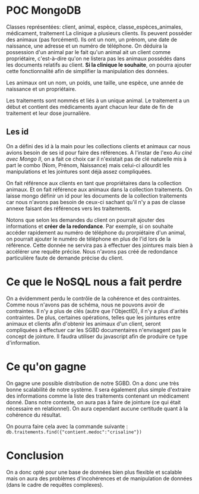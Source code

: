 POC MongoDB
===

Classes représentées: client, animal, espèce, classe_espèces_animales, médicament, traitement
La clinique a plusieurs clients. Ils peuvent posséder des animaux (pas forcément). Ils ont un nom, 
un prénom, une date de naissance, une adresse et un numéro de téléphone. On déduira la possession d'un
animal par le fait qu'un animal ait un client comme propriétaire, c'est-à-dire qu'on ne listera pas les animaux possédés
dans les documents relatifs au client.
**Si la clinique le souhaite**, on pourra ajouter cette fonctionnalité afin de simplifier la manipulation des données.

Les animaux ont un nom, un poids, une taille, une espèce, une année de naissance et un propriétaire.

Les traitements sont nommés et liés à un unique animal. Le traitement a un début et contient des médicaments ayant
chacun leur date de fin de traitement et leur dose journalière.

## Les id
On a défini des id à la main pour les collections clients et animaux car nous avions besoin de ses id pour faire des références. A l'instar de l'exo _Au ciné avec Mongo II_, on a fait
ce choix car il n'existait pas de clé naturelle mis à part le combo (Nom, Prénom, Naissance) mais celui-ci allourdit les manipulations et les jointures sont
déjà assez compliquées.

On fait référence aux clients en tant que propriétaires dans la collection animaux. Et on fait référence aux animaux dans la collection
traitements. On laisse mongo définir un id pour les documents de la collection traitements car nous n'avons pas besoin de ceux-ci sachant 
qu'il n'y a pas de classe annexe faisant des références vers les traitements.

Notons que selon les demandes du client on pourrait ajouter des informations et **créer de la redondance**. Par exemple, si on souhaite accéder rapidement au numéro de téléphone du prorpiétaire 
d'un animal, on pourrait ajouter le numéro de téléphone en plus de l'id lors de la référence. Cette donnée ne servira pas à effectuer des jointures mais bien à accélérer une 
requête précise. Nous n'avons pas créé de redondance particulière faute de demande précise du client.

# Ce que le NoSQL nous a fait perdre
On a évidemment perdu le contrôle de la cohérence et des contraintes. Comme nous n'avons pas de schéma, nous ne pouvons 
avoir de contraintes. Il n'y a plus de clés (autre que l'ObjectID), il n'y a plus d'arités contraintes. 
De plus, certaines opérations, telles que les jointures entre animaux et clients afin d'obtenir les animaux d'un client,
seront compliquées à effectuer car les SGBD documentaires n'envisagent pas le concept de jointure.
Il faudra utiliser du javascript afin de produire ce type d'information.

# Ce qu'on gagne
On gagne une possible distribution de notre SGBD. On a donc une très bonne scalabilité de notre système.
Il sera également plus simple d'extraire des informations comme la liste des traitements contenant un médicament donné.
Dans notre contexte, on aura pas à faire de jointure (ce qui était nécessaire en relationnel). On aura cependant aucune certitude quant à la
cohérence du résultat.

On pourra faire cela avec la commande suivante : `db.traitements.find({"contient.medoc":"crisaline"})`

# Conclusion
On a donc opté pour une base de données bien plus flexible et scalable mais on aura 
des problèmes d'incohérences et de manipulation de données (dans le cadre de requêtes complexes).